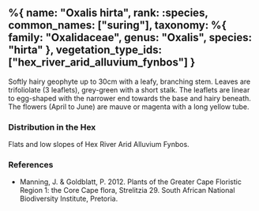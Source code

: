 %{
    name: "Oxalis hirta",
    rank: :species,
    common_names: ["suring"],
    taxonomy: %{
        family: "Oxalidaceae",
        genus: "Oxalis",
        species: "hirta"
    },
    vegetation_type_ids: ["hex_river_arid_alluvium_fynbos"]
}
---

Softly hairy geophyte up to 30cm with a leafy, branching stem. Leaves are trifoliolate (3 leaflets), grey-green with a short stalk. The leaflets are linear to egg-shaped with the narrower end towards the base and hairy beneath. The flowers (April to June) are mauve or magenta with a long yellow tube.

<!-- read more -->

### Distribution in the Hex

Flats and low slopes of Hex River Arid Alluvium Fynbos.

### References

* Manning, J. & Goldblatt, P. 2012. Plants of the Greater Cape Floristic Region 1: the Core Cape flora, Strelitzia 29. South African National Biodiversity Institute, Pretoria.